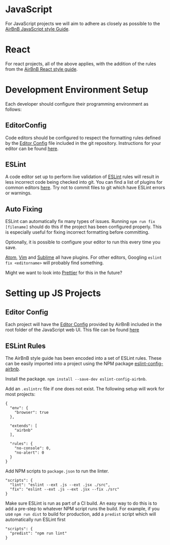 # JavaScript

For JavaScript projects we will aim to adhere as closely as possible to the [AirBnB JavaScript style Guide](https://github.com/airbnb/javascript).

# React

For react projects, all of the above applies, with the addition of the rules from the [AirBnB React style guide](https://github.com/airbnb/javascript/tree/master/react).

# Development Environment Setup

Each developer should configure their programming environment as follows:

## EditorConfig

Code editors should be configured to respect the formatting rules defined by the [Editor Config](http://editorconfig.org/) file included in the git repository. Instructions for your editor can be found [here](http://editorconfig.org/#download).

## ESLint

A code editor set up to perform live validation of [ESLint](https://eslint.org/) rules will result in less incorrect code being checked into git. You can find a list of plugins for common editors [here](https://eslint.org/docs/user-guide/integrations).
Try not to commit files to git which have ESLint errors or warnings.

## Auto Fixing

ESLint can automatically fix many types of issues. Running `npm run fix [filename]` should do this if the project has been configured properly.
This is especially useful for fixing incorrect formatting before committing.

Optionally, it is possible to configure your editor to run this every time you save.

[Atom](https://atom.io/packages/linter-eslint), [Vim](https://github.com/w0rp/ale) and [Sublime](https://github.com/TheSavior/ESLint-Formatter) all have plugins. For other editors, Googling `eslint fix <editorname>` will probably find something.

Might we want to look into [Prettier](https://prettier.io/) for this in the future?

# Setting up JS Projects

## Editor Config

Each project will have the [Editor Config](http://editorconfig.org/) provided by AirBnB included in the root folder of the JavaScript web UI. This file can be found [here](https://github.com/airbnb/javascript/blob/master/.editorconfig)

## ESLint Rules

The AirBnB style guide has been encoded into a set of ESLint rules. These can be easily imported into a project using the NPM package [eslint-config-airbnb](https://www.npmjs.com/package/eslint-config-airbnb).

Install the package.
`npm install --save-dev eslint-config-airbnb`.

Add an `.eslintrc` file if one does not exist. The following setup will work for most projects:
```
{
  "env": {
    "browser": true
  },

  "extends": [
    "airbnb"
  ],

  "rules": {
    "no-console": 0,
    "no-alert": 0
  }
}
```

Add NPM scripts to `package.json` to run the linter.
```
"scripts": {
  "lint": "eslint --ext .js --ext .jsx ./src",
  "fix": "eslint --ext .js --ext .jsx --fix ./src"
}
```

Make sure ESLint is run as part of a CI build. An easy way to do this is to add a pre-step to whatever NPM script runs the build. For example, if you use `npm run dist` to build for production, add a `predist` script which will automatically run ESLint first
```
"scripts": {
  "predist": "npm run lint"
}
```
